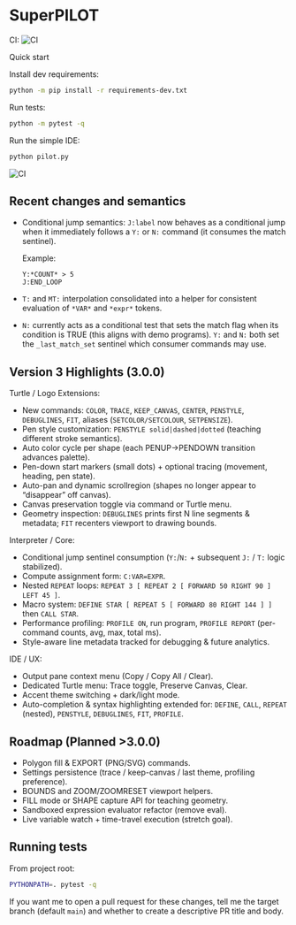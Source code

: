 # SuperPILOT

CI: ![CI](https://github.com/<owner>/<repo>/actions/workflows/ci.yml/badge.svg)

Quick start

Install dev requirements:

```bash
python -m pip install -r requirements-dev.txt
```

Run tests:

```bash
python -m pytest -q
```

Run the simple IDE:

```bash
python pilot.py
```


![CI](https://github.com/James-HoneyBadger/SuperPILOT/actions/workflows/ci.yml/badge.svg?branch=main)

## Recent changes and semantics

- Conditional jump semantics: `J:label` now behaves as a conditional jump when it immediately follows a `Y:` or `N:` command (it consumes the match sentinel).

  Example:

  ```text
  Y:*COUNT* > 5
  J:END_LOOP
  ```

- `T:` and `MT:` interpolation consolidated into a helper for consistent evaluation of `*VAR*` and `*expr*` tokens.

- `N:` currently acts as a conditional test that sets the match flag when its condition is TRUE (this aligns with demo programs). `Y:` and `N:` both set the `_last_match_set` sentinel which consumer commands may use.

## Version 3 Highlights (3.0.0)

Turtle / Logo Extensions:

- New commands: `COLOR`, `TRACE`, `KEEP_CANVAS`, `CENTER`, `PENSTYLE`, `DEBUGLINES`, `FIT`, aliases (`SETCOLOR/SETCOLOUR`, `SETPENSIZE`).
- Pen style customization: `PENSTYLE solid|dashed|dotted` (teaching different stroke semantics).
- Auto color cycle per shape (each PENUP→PENDOWN transition advances palette).
- Pen-down start markers (small dots) + optional tracing (movement, heading, pen state).
- Auto-pan and dynamic scrollregion (shapes no longer appear to “disappear” off canvas).
- Canvas preservation toggle via command or Turtle menu.
- Geometry inspection: `DEBUGLINES` prints first N line segments & metadata; `FIT` recenters viewport to drawing bounds.

Interpreter / Core:

- Conditional jump sentinel consumption (`Y:`/`N:` + subsequent `J:` / `T:` logic stabilized).
- Compute assignment form: `C:VAR=EXPR`.
- Nested `REPEAT` loops: `REPEAT 3 [ REPEAT 2 [ FORWARD 50 RIGHT 90 ] LEFT 45 ]`.
- Macro system: `DEFINE STAR [ REPEAT 5 [ FORWARD 80 RIGHT 144 ] ]` then `CALL STAR`.
- Performance profiling: `PROFILE ON`, run program, `PROFILE REPORT` (per-command counts, avg, max, total ms).
- Style-aware line metadata tracked for debugging & future analytics.

IDE / UX:

- Output pane context menu (Copy / Copy All / Clear).
- Dedicated Turtle menu: Trace toggle, Preserve Canvas, Clear.
- Accent theme switching + dark/light mode.
- Auto-completion & syntax highlighting extended for: `DEFINE`, `CALL`, `REPEAT` (nested), `PENSTYLE`, `DEBUGLINES`, `FIT`, `PROFILE`.

## Roadmap (Planned >3.0.0)

- Polygon fill & EXPORT (PNG/SVG) commands.
- Settings persistence (trace / keep-canvas / last theme, profiling preference).
- BOUNDS and ZOOM/ZOOMRESET viewport helpers.
- FILL mode or SHAPE capture API for teaching geometry.
- Sandboxed expression evaluator refactor (remove eval).
- Live variable watch + time-travel execution (stretch goal).

## Running tests

From project root:

```bash
PYTHONPATH=. pytest -q
```

If you want me to open a pull request for these changes, tell me the target
branch (default `main`) and whether to create a descriptive PR title and body.

